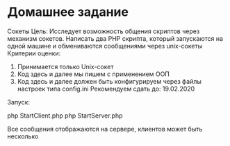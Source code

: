 # Домашнее задание
Сокеты
Цель: Исследует возможность общения скриптов через механизм сокетов.
Написать два PHP скрипта, который запускаются на одной машине и обмениваются сообщениями через unix-сокеты
Критерии оценки: 
1. Принимается только Unix-сокет
2. Код здесь и далее мы пишем с применением ООП
3. Код здесь и далее должен быть конфигурируем через файлы настроек типа config.ini
Рекомендуем сдать до: 19.02.2020

Запуск:

php StartClient.php
php StartServer.php

Все сообщения отображаются на сервере, клиентов может быть несколько




